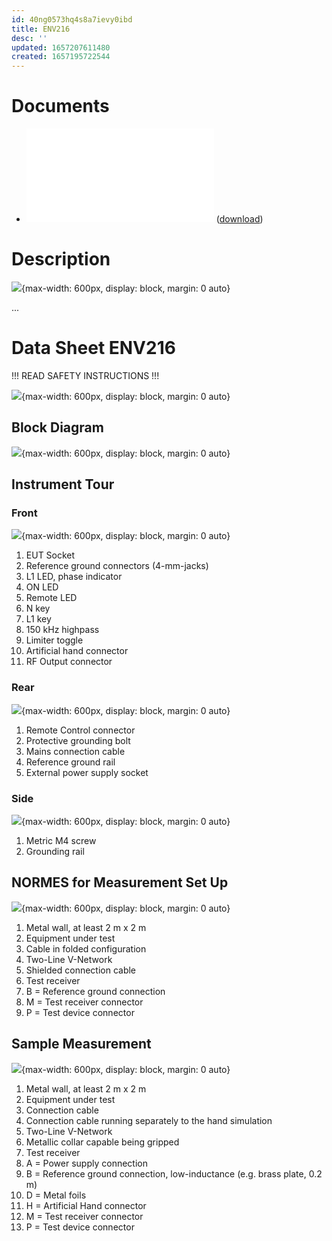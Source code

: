 ```yaml
---
id: 40ng0573hq4s8a7ievy0ibd
title: ENV216
desc: ''
updated: 1657207611480
created: 1657195722544
---
```


# Documents

- ![ENV216 User Manual V5](/assets/ENV216.UserManualV5.pdf) ([download](https://scdn.rohde-schwarz.com/ur/pws/dl_downloads/pdm/cl_manuals/user_manual/5201_6693_01/ENV216_UserManual_en_05.pdf))

# Description

![](/assets/images/env216.Pic.png){max-width: 600px, display: block, margin: 0 auto}

...

# Data Sheet ENV216

!!! READ SAFETY INSTRUCTIONS !!!

![](/assets/images/env216.SafetyLabels.png){max-width: 600px, display: block, margin: 0 auto}

## Block Diagram

![](/assets/images/env216.BlockDiagram.png){max-width: 600px, display: block, margin: 0 auto}

## Instrument Tour

### Front

![](/assets/images/env216.PicFront.png){max-width: 600px, display: block, margin: 0 auto}

1. EUT Socket 
2. Reference ground connectors (4-mm-jacks) 
3. L1 LED, phase indicator 
4. ON LED 
5. Remote LED 
6. N key 
7. L1 key 
8. 150 kHz highpass 
9. Limiter toggle 
10. Artificial hand connector
11. RF Output connector

### Rear

![](/assets/images/env216.PicRear.png){max-width: 600px, display: block, margin: 0 auto}

1. Remote Control connector 
2. Protective grounding bolt 
3. Mains connection cable 
4. Reference ground rail
5. External power supply socket

### Side

![](/assets/images/env216.PicSide.png){max-width: 600px, display: block, margin: 0 auto}

1. Metric M4 screw 
2. Grounding rail

## NORMES for Measurement Set Up

![](/assets/images/env216.NormesMeasurement.png){max-width: 600px, display: block, margin: 0 auto}

1. Metal wall, at least 2 m x 2 m 
2. Equipment under test 
3. Cable in folded configuration 
4. Two-Line V-Network 
5. Shielded connection cable 
6. Test receiver 
7. B = Reference ground connection 
8. M = Test receiver connector
9. P = Test device connector

## Sample Measurement

![](/assets/images/env216.SampleMeasurement.png){max-width: 600px, display: block, margin: 0 auto}

1. Metal wall, at least 2 m x 2 m 
2. Equipment under test 
3. Connection cable 
4. Connection cable running separately to the hand simulation 
5. Two-Line V-Network 
6. Metallic collar capable being gripped 
7. Test receiver 
8. A = Power supply connection 
9. B = Reference ground connection, low-inductance (e.g. brass plate, 0.2 m) 
10. D = Metal foils 
11. H = Artificial Hand connector 
12. M = Test receiver connector
13. P = Test device connector
